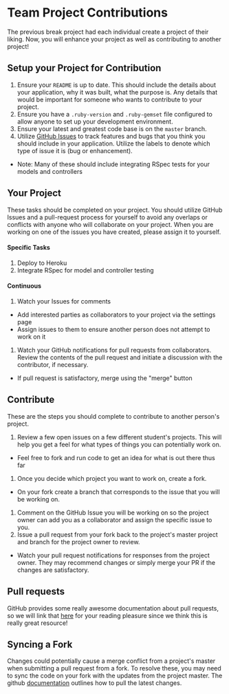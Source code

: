 # Team Project Contributions

The previous break project had each individual create a project of their liking. Now, you will enhance your project as well as contributing to another project!

## Setup your Project for Contribution
1. Ensure your `README` is up to date. This should include the details about your application, why it was built, what the purpose is. Any details that would be important for someone who wants to contribute to your project.
1. Ensure you have a `.ruby-version` and `.ruby-gemset` file configured to allow anyone to set up your development environment.
1. Ensure your latest and greatest code base is on the `master` branch.
1. Utilize [GitHub Issues](https://guides.github.com/features/issues/) to track features and bugs that you think you should include in your application. Utilize the labels to denote which type of issue it is (bug or enhancement).
  - Note: Many of these should include integrating RSpec tests for your models and controllers

## Your Project
These tasks should be completed on your project. You should utilize GitHub Issues and a pull-request process for yourself to avoid any overlaps or conflicts with anyone who will collaborate on your project. When you are working on one of the issues you have created, please assign it to yourself.

#### Specific Tasks
1. Deploy to Heroku
1. Integrate RSpec for model and controller testing

#### Continuous
1. Watch your Issues for comments
  - Add interested parties as collaborators to your project via the settings page
  - Assign issues to them to ensure another person does not attempt to work on it
1. Watch your GitHub notifications for pull requests from collaborators. Review the contents of the pull request and initiate a discussion with the contributor, if necessary.
  - If pull request is satisfactory, merge using the "merge" button

## Contribute
These are the steps you should complete to contribute to another person's project.  
1. Review a few open issues on a few different student's projects. This will help you get a feel for what types of things you can potentially work on.  
  - Feel free to fork and run code to get an idea for what is out there thus far
1. Once you decide which project you want to work on, create a fork.  
  - On your fork create a branch that corresponds to the issue that you will be working on.   
1. Comment on the GitHub Issue you will be working on so the project owner can add you as a collaborator and assign the specific issue to you.
1. Issue a pull request from your fork back to the project's master project and branch for the project owner to review.
  - Watch your pull request notifications for responses from the project owner. They may recommend changes or simply merge your PR if the changes are satisfactory.

## Pull requests
GitHub provides some really awesome documentation about pull requests, so we will link that [here](https://help.github.com/articles/using-pull-requests/) for your reading pleasure since we think this is really great resource!

## Syncing a Fork
Changes could potentially cause a merge conflict from a project's master when submitting a pull request from a fork. To resolve these, you may need to sync the code on your fork with the updates from the project master. The github [documentation](https://help.github.com/articles/syncing-a-fork/) outlines how to pull the latest changes.
